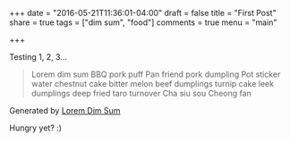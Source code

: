 +++
date = "2016-05-21T11:36:01-04:00"
draft = false
title = "First Post"
share = true
tags = ["dim sum", "food"]
comments = true
menu = "main"

+++

Testing 1, 2, 3...

> Lorem dim sum BBQ pork puff Pan friend pork dumpling Pot sticker water chestnut cake bitter melon beef dumplings turnip cake leek dumplings deep fried taro turnover Cha siu sou Cheong fan

Generated by [Lorem Dim Sum](http://loremdimsum.com/)

Hungry yet? :)
